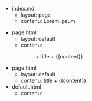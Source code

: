 <!-- sites -->
- index.md
  - layout: page
  - contenu: Lorem ipsum

<!-- layouts dans sites -->
- page.html
  - layout: default
  - contenu: <menu> + title + {{content}}

<!-- layouts dans thème (maquillage) -->
- page.html
  - layout: default
  - contenu: title + {{content}}
- default.html
  - contenu: <html><head><meta><style><title></head><body>{{content}}</body></html>
---

CSS
- le spécifique à plus de poids que le général
- le récent à plus de poids que l'ancien


